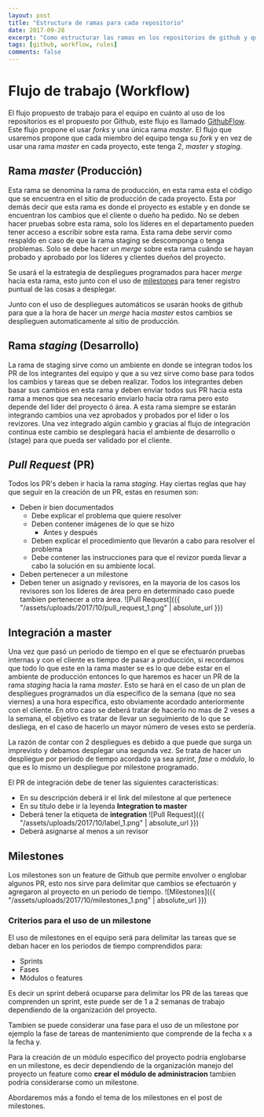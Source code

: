 ```yaml
---
layout: post
title: "Estructura de ramas para cada repositorio"
date: 2017-09-28
excerpt: "Como estructurar las ramas en los repositorios de github y que workflow usar"
tags: [github, workflow, rules]
comments: false
---
```

# Flujo de trabajo (Workflow)
El flujo propuesto de trabajo para el equipo en cuánto al uso de los repositorios es el propuesto por Github, este flujo es llamado
[GithubFlow](https://guides.github.com/introduction/flow/). Este flujo propone el usar *forks* y una única rama *master*.
El flujo que usaremos propone que cada miembro del equipo tenga su *fork* y en vez de usar una rama *master* en cada proyecto, este tenga 2, *master* y *staging*.

## Rama *master* (Producción)
Esta rama se denomina la rama de producción, en esta rama esta el código que se encuentra en el sitio de producción de cada proyecto.
Esta por demás decir que esta rama es donde el proyecto es estable y en donde se encuentran los cambios que el cliente o dueño ha pedido.
No se deben hacer pruebas sobre esta rama, solo los líderes en el departamento pueden tener acceso a escribir sobre esta rama.
Esta rama debe servir como respaldo en caso de que la rama staging se descomponga o tenga problemas.
Solo se debe hacer un *merge* sobre esta rama cuándo se hayan probado y aprobado por los líderes y clientes dueños del proyecto.

Se usará el la estrategia de despliegues programados para hacer *merge* hacia esta rama, esto junto con el uso de [milestones](https://guides.github.com/features/issues/#filtering) para tener registro puntual de las cosas a desplegar.

Junto con el uso de despliegues automáticos se usarán hooks de github para que a la hora de hacer un *merge* hacia *master* estos cambios se desplieguen automaticamente al sitio de producción.

## Rama *staging* (Desarrollo)
La rama de staging sirve como un ambiente en donde se integran todos los PR de los integrantes del equipo y que a su vez sirve como base para todos los cambios y tareas que se deben realizar.
Todos los integrantes deben basar sus cambios en esta rama y deben enviar todos sus PR hacia esta rama a menos que sea necesario enviarlo hacia otra rama pero esto depende del lider del proyecto ó área.
A esta rama siempre se estarán integrando cambios una vez aprobados y probados por el lider o los revizores. Una vez integrado algún cambio y gracias al flujo de integración continua este cambio se desplegará hacia el ambiente de desarrollo o (stage) para que pueda ser validado por el cliente.

## *Pull Request* (PR)
Todos los PR's deben ir hacia la rama *staging*. Hay ciertas reglas que hay que seguir en la creación de un PR, estas en resumen son:
* Deben ir bien documentados
  * Debe explicar el problema que quiere resolver
  * Deben contener imágenes de lo que se hizo
    * Antes y después
  * Deben explicar el procedimiento que llevarón a cabo para resolver el problema
  * Debe contener las instrucciones para que el revizor pueda llevar a cabo la solución en su ambiente local.
* Deben pertenecer a un milestone
* Deben tener un asignado y revisores, en la mayoria de los casos los revisores son los líderes de área pero en determinado caso puede tambien pertenecer a otra área.
![Pull Request]({{ "/assets/uploads/2017/10/pull_request_1.png" | absolute_url }})


## Integración a master
Una vez que pasó un periodo de tiempo en el que se efectuarón pruebas internas y con el cliente es tiempo de pasar a producción, si recordamos que todo lo que este en la rama master
se es lo que debe estar en el ambiente de producción entonces lo que haremos es hacer un PR de la rama *staging* hacia la rama *master*. Esto se hará en el caso de un plan de despliegues programados un día especifico de la semana (que no sea viernes) a una hora específica, esto obviamente acordado anteriormente con el cliente. En otro caso se deberá tratar de hacerlo no mas de 2 veses a la semana, el objetivo es tratar de llevar un seguimiento de lo que se desliega, en el caso de hacerlo un mayor número de veses esto se perdería.

La razón de contar con 2 despliegues es debido a que puede que surga un imprevisto y debamos desplegar una segunda vez. Se trata de hacer un despliegue por periodo de tiempo acordado ya sea *sprint*, *fase* o *módulo*, lo que es lo mismo un despliegue por milestone programado.

El PR de integración debe de tener las siguientes caracteristicas:
* En su descripción deberá ir el link del milestone al que pertenece
* En su título debe ir la leyenda **Integration to master**
* Deberá tener la etiqueta de **integration**
![Pull Request]({{ "/assets/uploads/2017/10/label_1.png" | absolute_url }})
* Deberá asignarse al menos a un revisor

## Milestones
Los milestones son un feature de Github que permite envolver o englobar algunos PR, esto nos sirve para delimitar que cambios se efectuarón y agregaron al proyecto en un periodo de tiempo.
![Milestones]({{ "/assets/uploads/2017/10/milestones_1.png" | absolute_url }})

### Criterios para el uso de un milestone
El uso de milestones en el equipo será para delimitar las tareas que se deban hacer en los periodos de tiempo comprendidos para:
* Sprints
* Fases
* Módulos o features


Es decir un sprint deberá ocuparse para delimitar los PR de las tareas que comprenden un sprint, este puede ser de 1 a 2 semanas de trabajo dependiendo de la organización del proyecto.

Tambien se puede considerar una fase para el uso de un milestone por ejemplo la fase de tareas de mantenimiento que comprende de la fecha x a la fecha y.

Para la creación de un módulo especifico del proyecto podría englobarse en un milestone, es decir dependiendo de la organización manejo del proyecto un feature como **crear el módulo de administracion**
tambien podría considerarse como un milestone.

Abordaremos más a fondo el tema de los milestones en el post de milestones.
